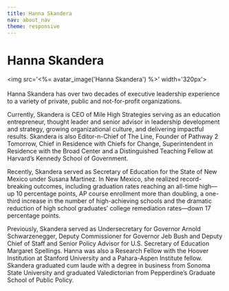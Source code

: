```yaml
---
title: Hanna Skandera
nav: about_nav
theme: responsive
---
```

# Hanna Skandera

<img src='<%= avatar_image('Hanna Skandera') %>' width='320px'>
<br/>
<br/>
Hanna Skandera has over two decades of executive leadership experience to a variety of private, public and not-for-profit organizations.   

Currently, Skandera is CEO of Mile High Strategies serving as an education entrepreneur, thought leader and senior advisor in leadership development and strategy, growing organizational culture, and delivering impactful results. Skandera is also Editor-n-Chief of The Line, Founder of Pathway 2 Tomorrow, Chief in Residence with Chiefs for Change, Superintendent in Residence with the Broad Center and a Distinguished Teaching Fellow at Harvard’s Kennedy School of Government. 

Recently, Skandera served as Secretary of Education for the State of New Mexico under Susana Martinez. In New Mexico, she realized record-breaking outcomes, including graduation rates reaching an all-time high—up 10 percentage points, AP course enrollment more than doubling, a one-third increase in the number of high-achieving schools and the dramatic reduction of high school graduates’ college remediation rates—down 17 percentage points.

Previously, Skandera served as Undersecretary for Governor Arnold Schwarzenegger, Deputy Commissioner for Governor Jeb Bush and Deputy Chief of Staff and Senior Policy Advisor for U.S. Secretary of Education Margaret Spellings. Hanna was also a Research Fellow with the Hoover Institution at Stanford University and a Pahara-Aspen Institute fellow. Skandera graduated cum laude with a degree in business from Sonoma State University and graduated Valedictorian from Pepperdine’s Graduate School of Public Policy.

